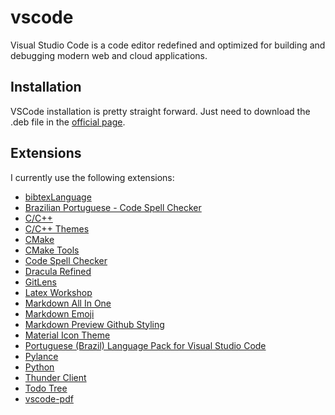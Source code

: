 # vscode

Visual Studio Code is a code editor redefined and optimized for building and debugging modern web and cloud applications.

## Installation

VSCode installation is pretty straight forward. Just need to download the .deb file in the [official page](https://code.visualstudio.com/download).

## Extensions

I currently use the following extensions:

- [bibtexLanguage](https://marketplace.visualstudio.com/items?itemName=phr0s.bib)
- [Brazilian Portuguese - Code Spell Checker](https://marketplace.visualstudio.com/items?itemName=streetsidesoftware.code-spell-checker-portuguese-brazilian)
- [C/C++](https://marketplace.visualstudio.com/items?itemName=ms-vscode.cpptools)
- [C/C++ Themes](https://marketplace.visualstudio.com/items?itemName=ms-vscode.cpptools-themes)
- [CMake](https://marketplace.visualstudio.com/items?itemName=twxs.cmake)
- [CMake Tools](https://marketplace.visualstudio.com/items?itemName=ms-vscode.cmake-tools)
- [Code Spell Checker](https://marketplace.visualstudio.com/items?itemName=streetsidesoftware.code-spell-checker)
- [Dracula Refined](https://marketplace.visualstudio.com/items?itemName=mathcale.theme-dracula-refined)
- [GitLens](https://marketplace.visualstudio.com/items?itemName=eamodio.gitlens)
- [Latex Workshop](https://marketplace.visualstudio.com/items?itemName=James-Yu.latex-workshop)
- [Markdown All In One](https://marketplace.visualstudio.com/items?itemName=yzhang.markdown-all-in-one)
- [Markdown Emoji](https://marketplace.visualstudio.com/items?itemName=bierner.markdown-emoji)
- [Markdown Preview Github Styling](https://marketplace.visualstudio.com/items?itemName=bierner.markdown-preview-github-styles)
- [Material Icon Theme](https://marketplace.visualstudio.com/items?itemName=PKief.material-icon-theme)
- [Portuguese (Brazil) Language Pack for Visual Studio Code](https://marketplace.visualstudio.com/items?itemName=MS-CEINTL.vscode-language-pack-pt-BR)
- [Pylance](https://marketplace.visualstudio.com/items?itemName=ms-python.vscode-pylance)
- [Python](https://marketplace.visualstudio.com/items?itemName=ms-python.python)
- [Thunder Client](https://marketplace.visualstudio.com/items?itemName=rangav.vscode-thunder-client)
- [Todo Tree](https://marketplace.visualstudio.com/items?itemName=Gruntfuggly.todo-tree)
- [vscode-pdf](https://marketplace.visualstudio.com/items?itemName=tomoki1207.pdf)
